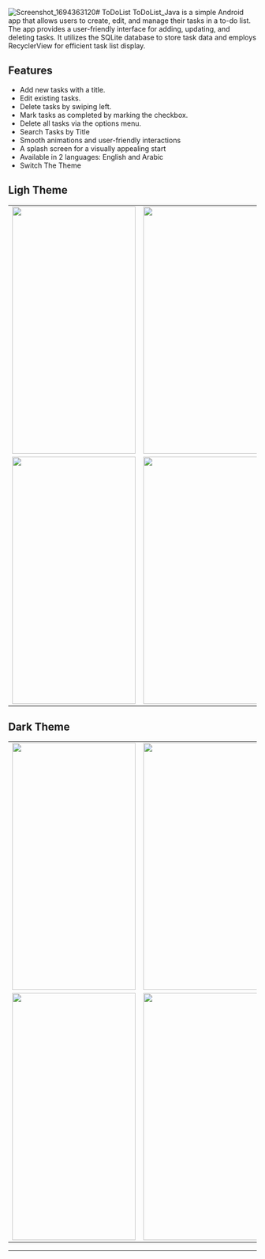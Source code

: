 ![Screenshot_1694363120](https://github.com/MhmdIbrahim1/TodoListApp/assets/107378571/ad2404a4-2a89-490d-9ca4-1d8d6b6b24bd)# ToDoList
ToDoList_Java is a simple Android app that allows users to create, edit, and manage their tasks in a to-do list. The app provides a user-friendly interface for adding, updating, and deleting tasks.
It utilizes the SQLite database to store task data and employs RecyclerView for efficient task list display.

## Features
- Add new tasks with a title.
- Edit existing tasks.
- Delete tasks by swiping left.
- Mark tasks as completed by marking the checkbox.
- Delete all tasks via the options menu.
- Search Tasks by Title 
- Smooth animations and user-friendly interactions
- A splash screen for a visually appealing start
- Available in 2 languages: English and Arabic
- Switch The Theme

## Ligh Theme
<table>
  <tr>
    <td>
      <img src="https://github.com/MhmdIbrahim1/TodoListApp/assets/107378571/fd7742ad-92e3-4bea-89f0-d2e2a2293752" width="250" height="500"/>
    </td>
    <td>
      <img src="https://github.com/MhmdIbrahim1/TodoListApp/assets/107378571/3e437233-610c-45e9-b1e5-2f3a86a690eb" width="250" height="500"/>
    </td>
    <td>
      <img src="https://github.com/MhmdIbrahim1/TodoListApp/assets/107378571/81eaab2b-b116-42a6-b483-729b29d7e26e" width="250" height="500"/>
    </td>
  </tr>
   <tr>
    <td>
      <img src="https://github.com/MhmdIbrahim1/TodoListApp/assets/107378571/4b5b6ac5-cf72-4c17-8922-5777614adeea" width="250" height="500"/>
    </td>
    <td>
      <img src="https://github.com/MhmdIbrahim1/TodoListApp/assets/107378571/515e86bb-2cad-4e20-9010-43774181dd10" width="250" height="500"/>
    </td>
      <td>
      <img src="https://github.com/MhmdIbrahim1/TodoListApp/assets/107378571/57cf9a38-00f3-47d3-bc46-5fcbded9121b" width="250" height="500"/>
    </td>
  </tr>
</table>

## Dark Theme
<table>
  <tr>
    <td>
      <img src="https://github.com/MhmdIbrahim1/TodoListApp/assets/107378571/bf48248a-8b00-432f-8e5c-4202c585d365" width="250" height="500"/>
    </td>
    <td>
      <img src="https://github.com/MhmdIbrahim1/TodoListApp/assets/107378571/51003468-e797-4b2a-b25a-7e28db262211" width="250" height="500"/>
    </td>
    <td>
      <img src="https://github.com/MhmdIbrahim1/TodoListApp/assets/107378571/c83e9a71-f322-41ea-9347-7cc0d41bca61" width="250" height="500"/>
    </td>
  </tr>
   <tr>
    <td>
      <img src="https://github.com/MhmdIbrahim1/TodoListApp/assets/107378571/341a3354-2e85-4a82-bbe7-ffeae4449568" width="250" height="500"/>
    </td>
    <td>
      <img src="https://github.com/MhmdIbrahim1/TodoListApp/assets/107378571/a321eb26-a919-4ef5-bfa7-adfefed334c3" width="250" height="500"/>
    </td>
      <td>
      <img src="https://github.com/MhmdIbrahim1/TodoListApp/assets/107378571/1f5ac932-9336-4560-851a-9f15ba0f7360" width="250" height="500"/>
    </td>
  </tr>
</table>


---
